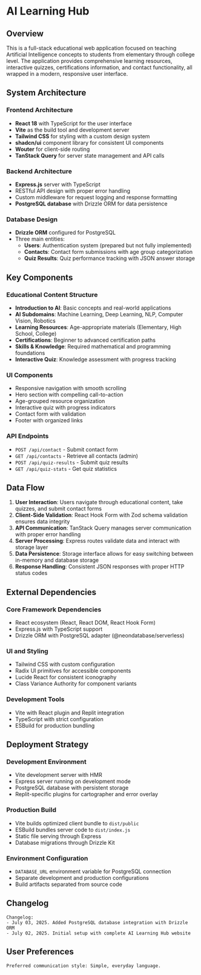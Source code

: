 # AI Learning Hub

## Overview

This is a full-stack educational web application focused on teaching Artificial Intelligence concepts to students from elementary through college level. The application provides comprehensive learning resources, interactive quizzes, certifications information, and contact functionality, all wrapped in a modern, responsive user interface.

## System Architecture

### Frontend Architecture
- **React 18** with TypeScript for the user interface
- **Vite** as the build tool and development server
- **Tailwind CSS** for styling with a custom design system
- **shadcn/ui** component library for consistent UI components
- **Wouter** for client-side routing
- **TanStack Query** for server state management and API calls

### Backend Architecture
- **Express.js** server with TypeScript
- RESTful API design with proper error handling
- Custom middleware for request logging and response formatting
- **PostgreSQL database** with Drizzle ORM for data persistence

### Database Design
- **Drizzle ORM** configured for PostgreSQL
- Three main entities:
  - **Users**: Authentication system (prepared but not fully implemented)
  - **Contacts**: Contact form submissions with age group categorization
  - **Quiz Results**: Quiz performance tracking with JSON answer storage

## Key Components

### Educational Content Structure
- **Introduction to AI**: Basic concepts and real-world applications
- **AI Subdomains**: Machine Learning, Deep Learning, NLP, Computer Vision, Robotics
- **Learning Resources**: Age-appropriate materials (Elementary, High School, College)
- **Certifications**: Beginner to advanced certification paths
- **Skills & Knowledge**: Required mathematical and programming foundations
- **Interactive Quiz**: Knowledge assessment with progress tracking

### UI Components
- Responsive navigation with smooth scrolling
- Hero section with compelling call-to-action
- Age-grouped resource organization
- Interactive quiz with progress indicators
- Contact form with validation
- Footer with organized links

### API Endpoints
- `POST /api/contact` - Submit contact form
- `GET /api/contacts` - Retrieve all contacts (admin)
- `POST /api/quiz-results` - Submit quiz results
- `GET /api/quiz-stats` - Get quiz statistics

## Data Flow

1. **User Interaction**: Users navigate through educational content, take quizzes, and submit contact forms
2. **Client-Side Validation**: React Hook Form with Zod schema validation ensures data integrity
3. **API Communication**: TanStack Query manages server communication with proper error handling
4. **Server Processing**: Express routes validate data and interact with storage layer
5. **Data Persistence**: Storage interface allows for easy switching between in-memory and database storage
6. **Response Handling**: Consistent JSON responses with proper HTTP status codes

## External Dependencies

### Core Framework Dependencies
- React ecosystem (React, React DOM, React Hook Form)
- Express.js with TypeScript support
- Drizzle ORM with PostgreSQL adapter (@neondatabase/serverless)

### UI and Styling
- Tailwind CSS with custom configuration
- Radix UI primitives for accessible components
- Lucide React for consistent iconography
- Class Variance Authority for component variants

### Development Tools
- Vite with React plugin and Replit integration
- TypeScript with strict configuration
- ESBuild for production bundling

## Deployment Strategy

### Development Environment
- Vite development server with HMR
- Express server running on development mode
- PostgreSQL database with persistent storage
- Replit-specific plugins for cartographer and error overlay

### Production Build
- Vite builds optimized client bundle to `dist/public`
- ESBuild bundles server code to `dist/index.js`
- Static file serving through Express
- Database migrations through Drizzle Kit

### Environment Configuration
- `DATABASE_URL` environment variable for PostgreSQL connection
- Separate development and production configurations
- Build artifacts separated from source code

## Changelog

```
Changelog:
- July 03, 2025. Added PostgreSQL database integration with Drizzle ORM
- July 02, 2025. Initial setup with complete AI Learning Hub website
```

## User Preferences

```
Preferred communication style: Simple, everyday language.
```